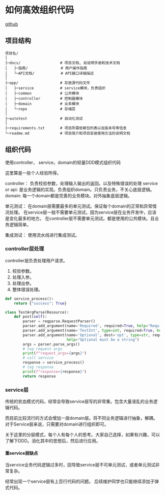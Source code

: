 # 如何高效组织代码
[github](https://github.com/patientCat/flex_model?tab=readme-ov-file)

## 项目结构

```
项目名/
│
├─docs/                  # 项目文档, 如说明手册和技术文档
│   ├─指南/               # 用户操作指南
│   └─API文档/            # API接口详细描述
│
├─app/                   # 存放源代码文件
│   ├─service            # service模块，负责组织
│   ├─common             # 公共模块
│   ├─controller         # 控制器模块
│   ├─domain             # 业务模块
│   └─repo               # 存储层
│
├─autotest               # 自动化测试
│
├─requirements.txt       # 项目所需依赖包列表以及版本号等信息
└─readme.md              # 项目简介和项目安装使用方法的说明文档

```
## 组织代码

使用controller， service，domain的轻量DDD模式组织代码

这里算是一些个人经验所得。

controller： 负责校验参数，处理输入输出的返回。以及特殊错误的处理
service or api: 是业务逻辑的实现。负责组织domain。只负责业务，不关心底层逻辑。
domain: 每一个domain都是完善的业务模块。对外抽象底层逻辑。


单元测试：
在domain层需要最多的单元测试。保证每个domain的正常和异常情况处理。
在service层一般不需要单元测试，因为service层在业务开发中，应该是变化最多的地方。
在controller层不需要单元测试。都是使用的公共模块。且业务逻辑简单。

集成测试：
使用流水线进行集成测试。

### controller层处理
controller层负责处理用户请求。
1. 校验参数。
2. 处理入参。
3. 处理出参。
4. 整体错误处理。

```python
def service_process():
    return {"success": True}

class TestArgParse(Resource):
    def post(self):
        parser = reqparse.RequestParser()
        parser.add_argument(name='Required', required=True, help="Required is needed")
        parser.add_argument(name='TestInt', type=int, required=True, help="TestInt must be an integer and required")
        parser.add_argument(name='Optional', dest='opt', type=str, required=False, default="default",
                            help="Optional must be a string")
        args = parser.parse_args()
        # log request args
        print(f"request_args={args}")
        # call service
        response = service_process()
        # log response 
        print(f"response={response}")
        return response
```

### service层
传统的贫血模式代码，经常会导致service层写的非常重。包含大量凌乱的业务逻辑代码。

而目前比较流行的方式会增加一层domain层。将不同业务逻辑进行抽象，解耦。对于Service层来说，只需要对domain进行组织即可。

关于这里的分层模式，每个人有每个人的思考。大家自己选择，如果有兴趣，可以了解下DDD。消化其中的思想后，然后进行应用。


#### 重service层缺点
当service业务代码逻辑过多时，回导致service层不可单元测试，或者单元测试非常复杂。

经常出现一个service层有上百行代码的问题。 后续维护同学也只能继续添加子弹式代码。
